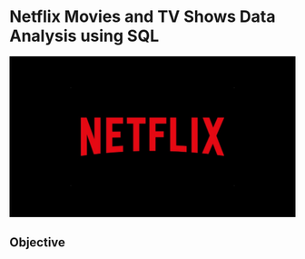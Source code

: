 # Netflix Movies and TV Shows Data Analysis using SQL
![Netflix Logo](https://github.com/Sadiq700/Netflix_SQL_Project/blob/main/Netflix%20logo.webp)

## Objective
